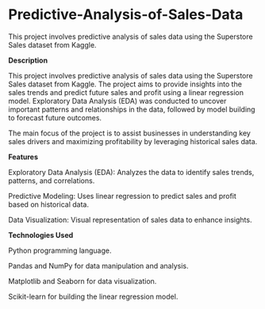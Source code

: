 # Predictive-Analysis-of-Sales-Data
This project involves predictive analysis of sales data using the Superstore Sales dataset from Kaggle.

**Description**

This project involves predictive analysis of sales data using the Superstore Sales dataset from Kaggle. The project aims to provide insights into the sales trends and predict future sales and profit using a linear regression model. Exploratory Data Analysis (EDA) was conducted to uncover important patterns and relationships in the data, followed by model building to forecast future outcomes.

The main focus of the project is to assist businesses in understanding key sales drivers and maximizing profitability by leveraging historical sales data.

**Features**

Exploratory Data Analysis (EDA): Analyzes the data to identify sales trends, patterns, and correlations.

Predictive Modeling: Uses linear regression to predict sales and profit based on historical data.

Data Visualization: Visual representation of sales data to enhance insights.

**Technologies Used**

Python programming language.

Pandas and NumPy for data manipulation and analysis.

Matplotlib and Seaborn for data visualization.

Scikit-learn for building the linear regression model.
